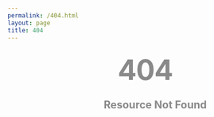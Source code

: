 ```yaml
---
permalink: /404.html
layout: page
title: 404
---
```

<style type="text/css" media="screen">
 .container{
    margin: 1em auto; max-width: 60em;
  }
  .content{
    background-image: url('/assets/images/trash_pandas.svg');
    background-repeat: no-repeat;
    background-position: left;
    height:600px;
    width:auto;
    }	
  .message{
    color:#898989;
    }
  .message p{
    text-align:right;
    }
  h1{
    margin: 30px 0 30px 50px;
    font-size: 4em;
    line-height: 1;
    letter-spacing: -1px;
    }
   h2{
     margin-left: 90px;
     }
     h1, h2{
     text-align: center;color:#898989;
     }
</style>

<div class="container content">
<div class="message">
  <h1>404</h1>
  <h2>Resource Not Found</h2>
</div>
</div>
